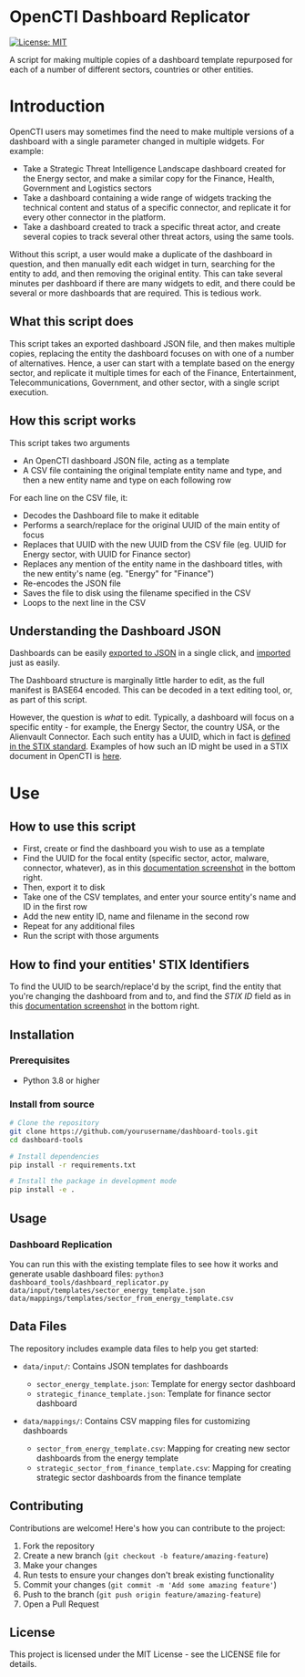 # OpenCTI Dashboard Replicator

[![License: MIT](https://img.shields.io/badge/License-MIT-yellow.svg)](https://opensource.org/licenses/MIT)

A script for making multiple copies of a dashboard template repurposed for each of a number of different sectors, countries or other entities.

# Introduction

OpenCTI users may sometimes find the need to make multiple versions of a dashboard with a single parameter changed in multiple widgets. For example:
- Take a Strategic Threat Intelligence Landscape dashboard created for the Energy sector, and make a similar copy for the Finance, Health, Government and Logistics sectors
- Take a dashboard containing a wide range of widgets tracking the technical content and status of a specific connector, and replicate it for every other connector in the platform.
- Take a dashboard created to track a specific threat actor, and create several copies to track several other threat actors, using the same tools.

Without this script, a user would make a duplicate of the dashboard in question, and then manually edit each widget in turn, searching for the entity to add, and then removing the original entity. This can take several minutes per dashboard if there are many widgets to edit, and there could be several or more dashboards that are required. This is tedious work.


## What this script does

This script takes an exported dashboard JSON file, and then makes multiple copies, replacing the entity the dashboard focuses on with one of a number of alternatives. Hence, a user can start with a template based on the energy sector, and replicate it multiple times for each of the Finance, Entertainment, Telecommunications, Government, and other sector, with a single script execution.


## How this script works

This script takes two arguments
- An OpenCTI dashboard JSON file, acting as a template
- A CSV file containing the original template entity name and type, and then a new entity name and type on each following row

For each line on the CSV file, it:
- Decodes the Dashboard file to make it editable
- Performs a search/replace for the original UUID of the main entity of focus
- Replaces that UUID with the new UUID from the CSV file (eg. UUID for Energy sector, with UUID for Finance sector)
- Replaces any mention of the entity name in the dashboard titles, with the new entity's name (eg. "Energy" for "Finance")
- Re-encodes the JSON file
- Saves the file to disk using the filename specified in the CSV
- Loops to the next line in the CSV

## Understanding the Dashboard JSON

Dashboards can be easily [exported to JSON](https://docs.opencti.io/latest/usage/dashboards/?h=dash#export) in a single click, and [imported](https://docs.opencti.io/latest/usage/dashboards/?h=dash#import) just as easily. 

The Dashboard structure is marginally little harder to edit, as the full manifest is BASE64 encoded. This can be decoded in a text editing tool, or, as part of this script.

However, the question is *what* to edit. Typically, a dashboard will focus on a specific entity - for example, the Energy Sector, the country USA, or the Alienvault Connector. Each such entity has a UUID, which in fact is [defined in the STIX standard](https://docs.oasis-open.org/cti/stix/v2.1/os/stix-v2.1-os.html#_64yvzeku5a5c). Examples of how such an ID might be used in a STIX document in OpenCTI is [here](https://docs.opencti.io/latest/usage/nested/?h=).



# Use

## How to use this script

- First, create or find the dashboard you wish to use as a template
- Find the UUID for the focal entity (specific sector, actor, malware, connector, whatever), as in this [documentation screenshot](https://docs.opencti.io/latest/usage/overview/#presentation-of-a-typical-page-in-opencti) in the bottom right.
- Then, export it to disk
- Take one of the CSV templates, and enter your source entity's name and ID in the first row
- Add the new entity ID, name and filename in the second row
- Repeat for any additional files
- Run the script with those arguments



## How to find your entities' STIX Identifiers

To find the UUID to be search/replace'd by the script, find the entity that you're changing the dashboard from and to, and find the *STIX ID* field as in this [documentation screenshot](https://docs.opencti.io/latest/usage/overview/#presentation-of-a-typical-page-in-opencti) in the bottom right.




## Installation

### Prerequisites
- Python 3.8 or higher

### Install from source
```bash
# Clone the repository
git clone https://github.com/yourusername/dashboard-tools.git
cd dashboard-tools

# Install dependencies
pip install -r requirements.txt

# Install the package in development mode
pip install -e .
```

## Usage

### Dashboard Replication

You can run this with the existing template files to see how it works and generate usable dashboard files:
`python3 dashboard_tools/dashboard_replicator.py data/input/templates/sector_energy_template.json data/mappings/templates/sector_from_energy_template.csv`


## Data Files

The repository includes example data files to help you get started:

- `data/input/`: Contains JSON templates for dashboards
  - `sector_energy_template.json`: Template for energy sector dashboard
  - `strategic_finance_template.json`: Template for finance sector dashboard

- `data/mappings/`: Contains CSV mapping files for customizing dashboards
  - `sector_from_energy_template.csv`: Mapping for creating new sector dashboards from the energy template
  - `strategic_sector_from_finance_template.csv`: Mapping for creating strategic sector dashboards from the finance template

## Contributing

Contributions are welcome! Here's how you can contribute to the project:

1. Fork the repository
2. Create a new branch (`git checkout -b feature/amazing-feature`)
3. Make your changes
4. Run tests to ensure your changes don't break existing functionality
5. Commit your changes (`git commit -m 'Add some amazing feature'`)
6. Push to the branch (`git push origin feature/amazing-feature`)
7. Open a Pull Request


## License

This project is licensed under the MIT License - see the LICENSE file for details.
